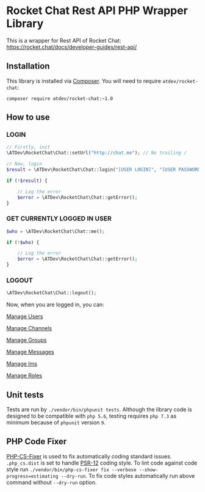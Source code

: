 # Rocket Chat Rest API PHP Wrapper Library

This is a wrapper for Rest API of Rocket Chat: https://rocket.chat/docs/developer-guides/rest-api/

## Installation

This library is installed via [Composer](http://getcomposer.org/). You will need to require `atdev/rocket-chat`:

```
composer require atdev/rocket-chat:~1.0
```

## How to use

### LOGIN

```php
// Firstly, init
\ATDev\RocketChat\Chat::setUrl("http://chat.me"); // No trailing /

// Now, login
$result = \ATDev\RocketChat\Chat::login("[USER LOGIN]", "[USER PASSWORD]");

if (!$result) {

	// Log the error
	$error = \ATDev\RocketChat\Chat::getError();
}
```

### GET CURRENTLY LOGGED IN USER

```php
$who = \ATDev\RocketChat\Chat::me();

if (!$who) {

	// Log the error
	$error = \ATDev\RocketChat\Chat::getError();
}
```

### LOGOUT

```php
\ATDev\RocketChat\Chat::logout();
```

Now, when you are logged in, you can:

[Manage Users](src/Users)

[Manage Channels](src/Channels)

[Manage Groups](src/Groups)

[Manage Messages](src/Messages)

[Manage Ims](src/Ims)

[Manage Roles](src/Roles)

## Unit tests

Tests are run by `./vendor/bin/phpunit tests`. Although the library code is designed to be compatible with `php 5.6`, testing
requires `php 7.3` as minimum because of `phpunit` version `9`.

## PHP Code Fixer

[PHP-CS-Fixer](https://github.com/FriendsOfPHP/PHP-CS-Fixer) is used to fix automatically coding standard issues.
`.php_cs.dist` is set to handle [PSR-12](https://www.php-fig.org/psr/psr-12/) coding style.
To lint code against code style run `./vendor/bin/php-cs-fixer fix --verbose --show-progress=estimating --dry-run`.
To fix code styles automatically run above command without `--dry-run` option.
